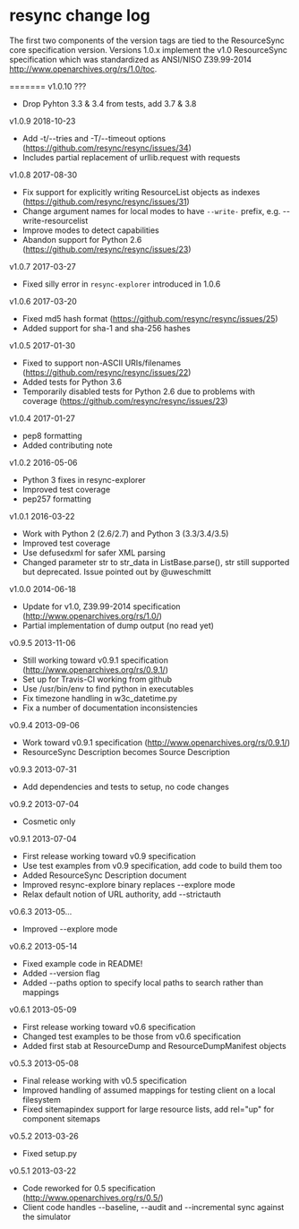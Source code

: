 resync change log
=================

The first two components of the version tags are tied to the ResourceSync 
core specification version. Versions 1.0.x implement the v1.0 
ResourceSync specification which was standardized as ANSI/NISO Z39.99-2014
<http://www.openarchives.org/rs/1.0/toc>.

=======
v1.0.10 ???
  * Drop Pyhton 3.3 & 3.4 from tests, add 3.7 & 3.8

v1.0.9 2018-10-23
  * Add -t/--tries and -T/--timeout options (https://github.com/resync/resync/issues/34)
  * Includes partial replacement of urllib.request with requests

v1.0.8 2017-08-30
  * Fix support for explicitly writing ResourceList objects as indexes (https://github.com/resync/resync/issues/31)
  * Change argument names for local modes to have `--write-` prefix, e.g. --write-resourcelist
  * Improve modes to detect capabilities
  * Abandon support for Python 2.6 (https://github.com/resync/resync/issues/23)

v1.0.7 2017-03-27
  * Fixed silly error in `resync-explorer` introduced in 1.0.6

v1.0.6 2017-03-20
  * Fixed md5 hash format (https://github.com/resync/resync/issues/25)
  * Added support for sha-1 and sha-256 hashes

v1.0.5 2017-01-30
  * Fixed to support non-ASCII URIs/filenames (https://github.com/resync/resync/issues/22)
  * Added tests for Python 3.6
  * Temporarily disabled tests for Python 2.6 due to problems with coverage (https://github.com/resync/resync/issues/23)
  
v1.0.4 2017-01-27
  * pep8 formatting
  * Added contributing note

v1.0.2 2016-05-06
  * Python 3 fixes in resync-explorer
  * Improved test coverage
  * pep257 formatting

v1.0.1 2016-03-22
  * Work with Python 2 (2.6/2.7) and Python 3 (3.3/3.4/3.5)
  * Improved test coverage
  * Use defusedxml for safer XML parsing
  * Changed parameter str to str_data in ListBase.parse(), str still supported
    but deprecated. Issue pointed out by @uweschmitt

v1.0.0 2014-06-18
  * Update for v1.0, Z39.99-2014 specification (http://www.openarchives.org/rs/1.0/)
  * Partial implementation of dump output (no read yet)

v0.9.5 2013-11-06
  * Still working toward v0.9.1 specification (http://www.openarchives.org/rs/0.9.1/)
  * Set up for Travis-CI working from github
  * Use /usr/bin/env to find python in executables
  * Fix timezone handling in w3c_datetime.py
  * Fix a number of documentation inconsistencies
 
v0.9.4 2013-09-06
  * Work toward v0.9.1 specification (http://www.openarchives.org/rs/0.9.1/)
  * ResourceSync Description becomes Source Description

v0.9.3 2013-07-31
  * Add dependencies and tests to setup, no code changes 

v0.9.2 2013-07-04
  * Cosmetic only

v0.9.1 2013-07-04
  * First release working toward v0.9 specification
  * Use test examples from v0.9 specification, add code to build them too
  * Added ResourceSync Description document
  * Improved resync-explore binary replaces --explore mode
  * Relax default notion of URL authority, add --strictauth

v0.6.3 2013-05...
  * Improved --explore mode

v0.6.2 2013-05-14
  * Fixed example code in README!
  * Added --version flag
  * Added --paths option to specify local paths to search rather than mappings

v0.6.1 2013-05-09
  * First release working toward v0.6 specification
  * Changed test examples to be those from v0.6 specification
  * Added first stab at ResourceDump and ResourceDumpManifest objects

v0.5.3 2013-05-08
  * Final release working with v0.5 specification
  * Improved handling of assumed mappings for testing client on a local filesystem
  * Fixed sitemapindex support for large resource lists, add rel="up" for component sitemaps

v0.5.2 2013-03-26
  * Fixed setup.py

v0.5.1 2013-03-22
  * Code reworked for 0.5 specification (http://www.openarchives.org/rs/0.5/)
  * Client code handles --baseline, --audit and --incremental sync against the simulator
